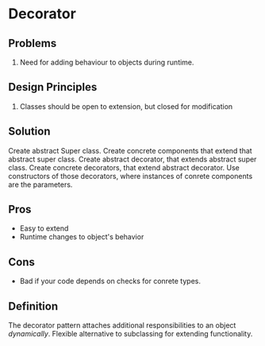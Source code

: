 # Decorator

## Problems

1. Need for adding behaviour to objects during runtime.

## Design Principles

1. Classes should be open to extension, but closed for modification

## Solution

Create abstract Super class. Create concrete components that extend that abstract super class. Create abstract decorator, that extends abstract super class. Create concrete decorators, that extend abstract decorator. Use constructors of those decorators, where instances of conrete components are the parameters.

## Pros

- Easy to extend
- Runtime changes to object's behavior

## Cons

- Bad if your code depends on checks for conrete types.

## Definition

The decorator pattern attaches additional responsibilities to an object _dynamically_.
Flexible alternative to subclassing for extending functionality.
